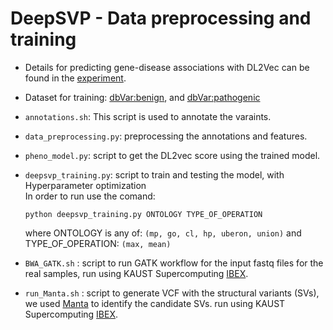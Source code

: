# DeepSVP - Data preprocessing and training

- Details for predicting gene-disease associations with DL2Vec can be found in the [experiment](https://github.com/bio-ontology-research--group/DL2Vec/tree/master/Experiment).
- Dataset for training: [dbVar:benign](https://ftp.ncbi.nlm.nih.gov/pub/dbVar/data/Homo_sapiens/by_assembly/GRCh38/vcf/GRCh38.variant_call.clinical.benign_or_likely_benign.vcf.gz), and 
    [dbVar:pathogenic](https://ftp.ncbi.nlm.nih.gov/pub/dbVar/data/Homo_sapiens/by_assembly/GRCh38/vcf/GRCh38.variant_call.clinical.pathogenic_or_likely_pathogenic.vcf.gz)

- ``annotations.sh``: This script is used to annotate the varaints.
- ``data_preprocessing.py``: preprocessing the annotations and features.
- ``pheno_model.py``: script to get the DL2vec score using the trained model.
- ``deepsvp_training.py``: script to train and testing the model, with Hyperparameter optimization\
	In order to run use the comand:
	```
	python deepsvp_training.py ONTOLOGY TYPE_OF_OPERATION
	``` 
	where ONTOLOGY is any of: ```(mp, go, cl, hp, uberon, union)``` and TYPE_OF_OPERATION: ```(max, mean)```
	
- ``BWA_GATK.sh`` : script to run GATK workflow for the input fastq files for the real samples, run using KAUST Supercomputing [IBEX](https://www.hpc.kaust.edu.sa/ibex).
- ``run_Manta.sh`` : script to generate VCF with the structural variants (SVs), we used [Manta](https://github.com/Illumina/manta) to identify the candidate SVs.  run using KAUST Supercomputing [IBEX](https://www.hpc.kaust.edu.sa/ibex).
